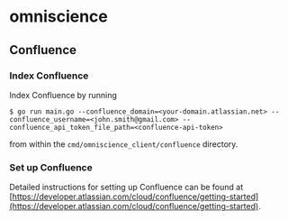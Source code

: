 # omniscience

## Confluence 

### Index Confluence

Index Confluence by running

```
$ go run main.go --confluence_domain=<your-domain.atlassian.net> --confluence_username=<john.smith@gmail.com> --confluence_api_token_file_path=<confluence-api-token>
```

from within the `cmd/omniscience_client/confluence` directory.

### Set up Confluence

Detailed instructions for setting up Confluence can be found at [https://developer.atlassian.com/cloud/confluence/getting-started](https://developer.atlassian.com/cloud/confluence/getting-started).

